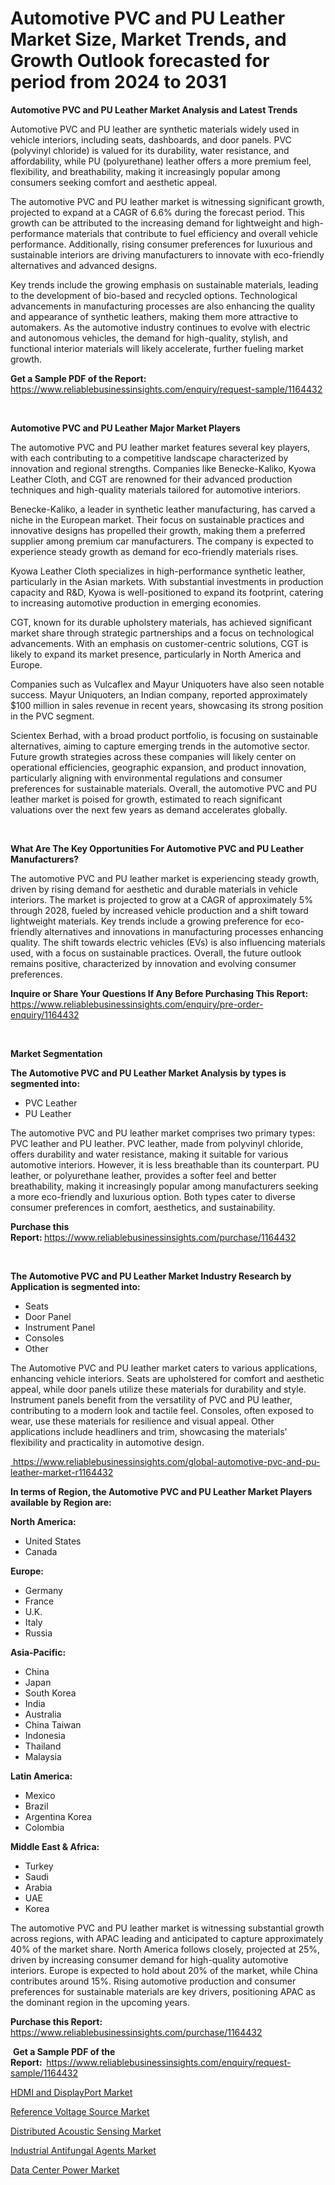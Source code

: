<p><h1>Automotive PVC and PU Leather Market Size, Market Trends, and Growth Outlook forecasted for period from 2024 to 2031</h1></p><p><strong>Automotive PVC and PU Leather Market Analysis and Latest Trends</strong></p>
<p><p>Automotive PVC and PU leather are synthetic materials widely used in vehicle interiors, including seats, dashboards, and door panels. PVC (polyvinyl chloride) is valued for its durability, water resistance, and affordability, while PU (polyurethane) leather offers a more premium feel, flexibility, and breathability, making it increasingly popular among consumers seeking comfort and aesthetic appeal.</p><p>The automotive PVC and PU leather market is witnessing significant growth, projected to expand at a CAGR of 6.6% during the forecast period. This growth can be attributed to the increasing demand for lightweight and high-performance materials that contribute to fuel efficiency and overall vehicle performance. Additionally, rising consumer preferences for luxurious and sustainable interiors are driving manufacturers to innovate with eco-friendly alternatives and advanced designs.</p><p>Key trends include the growing emphasis on sustainable materials, leading to the development of bio-based and recycled options. Technological advancements in manufacturing processes are also enhancing the quality and appearance of synthetic leathers, making them more attractive to automakers. As the automotive industry continues to evolve with electric and autonomous vehicles, the demand for high-quality, stylish, and functional interior materials will likely accelerate, further fueling market growth.</p></p>
<p><strong>Get a Sample PDF of the Report:&nbsp;</strong> <a href="https://www.reliablebusinessinsights.com/enquiry/request-sample/1164432?utm_campaign=117&utm_medium=2&utm_source=Github&utm_content=ia&utm_term=29092024&utm_id=automotive-pvc-and-pu-leather">https://www.reliablebusinessinsights.com/enquiry/request-sample/1164432</a></p>
<p>&nbsp;</p>
<p><strong>Automotive PVC and PU Leather Major Market Players</strong></p>
<p><p>The automotive PVC and PU leather market features several key players, with each contributing to a competitive landscape characterized by innovation and regional strengths. Companies like Benecke-Kaliko, Kyowa Leather Cloth, and CGT are renowned for their advanced production techniques and high-quality materials tailored for automotive interiors.</p><p>Benecke-Kaliko, a leader in synthetic leather manufacturing, has carved a niche in the European market. Their focus on sustainable practices and innovative designs has propelled their growth, making them a preferred supplier among premium car manufacturers. The company is expected to experience steady growth as demand for eco-friendly materials rises.</p><p>Kyowa Leather Cloth specializes in high-performance synthetic leather, particularly in the Asian markets. With substantial investments in production capacity and R&D, Kyowa is well-positioned to expand its footprint, catering to increasing automotive production in emerging economies.</p><p>CGT, known for its durable upholstery materials, has achieved significant market share through strategic partnerships and a focus on technological advancements. With an emphasis on customer-centric solutions, CGT is likely to expand its market presence, particularly in North America and Europe.</p><p>Companies such as Vulcaflex and Mayur Uniquoters have also seen notable success. Mayur Uniquoters, an Indian company, reported approximately $100 million in sales revenue in recent years, showcasing its strong position in the PVC segment.</p><p>Scientex Berhad, with a broad product portfolio, is focusing on sustainable alternatives, aiming to capture emerging trends in the automotive sector. Future growth strategies across these companies will likely center on operational efficiencies, geographic expansion, and product innovation, particularly aligning with environmental regulations and consumer preferences for sustainable materials. Overall, the automotive PVC and PU leather market is poised for growth, estimated to reach significant valuations over the next few years as demand accelerates globally.</p></p>
<p>&nbsp;</p>
<p><strong>What Are The Key Opportunities For Automotive PVC and PU Leather Manufacturers?</strong></p>
<p><p>The automotive PVC and PU leather market is experiencing steady growth, driven by rising demand for aesthetic and durable materials in vehicle interiors. The market is projected to grow at a CAGR of approximately 5% through 2028, fueled by increased vehicle production and a shift toward lightweight materials. Key trends include a growing preference for eco-friendly alternatives and innovations in manufacturing processes enhancing quality. The shift towards electric vehicles (EVs) is also influencing materials used, with a focus on sustainable practices. Overall, the future outlook remains positive, characterized by innovation and evolving consumer preferences.</p></p>
<p><strong>Inquire or Share Your Questions If Any Before Purchasing This Report:</strong> <a href="https://www.reliablebusinessinsights.com/enquiry/pre-order-enquiry/1164432?utm_campaign=117&utm_medium=2&utm_source=Github&utm_content=ia&utm_term=29092024&utm_id=automotive-pvc-and-pu-leather">https://www.reliablebusinessinsights.com/enquiry/pre-order-enquiry/1164432</a></p>
<p>&nbsp;</p>
<p><strong>Market Segmentation</strong></p>
<p><strong>The Automotive PVC and PU Leather Market Analysis by types is segmented into:</strong></p>
<p><ul><li>PVC Leather</li><li>PU Leather</li></ul></p>
<p><p>The automotive PVC and PU leather market comprises two primary types: PVC leather and PU leather. PVC leather, made from polyvinyl chloride, offers durability and water resistance, making it suitable for various automotive interiors. However, it is less breathable than its counterpart. PU leather, or polyurethane leather, provides a softer feel and better breathability, making it increasingly popular among manufacturers seeking a more eco-friendly and luxurious option. Both types cater to diverse consumer preferences in comfort, aesthetics, and sustainability.</p></p>
<p><strong>Purchase this Report:&nbsp;</strong><a href="https://www.reliablebusinessinsights.com/purchase/1164432?utm_campaign=117&utm_medium=2&utm_source=Github&utm_content=ia&utm_term=29092024&utm_id=automotive-pvc-and-pu-leather">https://www.reliablebusinessinsights.com/purchase/1164432</a></p>
<p>&nbsp;</p>
<p><strong>The Automotive PVC and PU Leather Market Industry Research by Application is segmented into:</strong></p>
<p><ul><li>Seats</li><li>Door Panel</li><li>Instrument Panel</li><li>Consoles</li><li>Other</li></ul></p>
<p><p>The Automotive PVC and PU leather market caters to various applications, enhancing vehicle interiors. Seats are upholstered for comfort and aesthetic appeal, while door panels utilize these materials for durability and style. Instrument panels benefit from the versatility of PVC and PU leather, contributing to a modern look and tactile feel. Consoles, often exposed to wear, use these materials for resilience and visual appeal. Other applications include headliners and trim, showcasing the materials' flexibility and practicality in automotive design.</p></p>
<p><a href="https://www.reliablebusinessinsights.com/global-automotive-pvc-and-pu-leather-market-r1164432?utm_campaign=117&utm_medium=2&utm_source=Github&utm_content=ia&utm_term=29092024&utm_id=automotive-pvc-and-pu-leather">&nbsp;https://www.reliablebusinessinsights.com/global-automotive-pvc-and-pu-leather-market-r1164432</a></p>
<p><strong>In terms of Region, the Automotive PVC and PU Leather Market Players available by Region are:</strong></p>
<p>
    <p> <strong> North America: </strong>
        <ul>
            <li>United States</li>
            <li>Canada</li>
        </ul>
        </p> 
    <p> <strong> Europe: </strong>
        <ul>
            <li>Germany</li>
            <li>France</li>
            <li>U.K.</li>
            <li>Italy</li>
            <li>Russia</li>
        </ul>
        </p> 
    <p> <strong> Asia-Pacific: </strong>
        <ul>
            <li>China</li>
            <li>Japan</li>
            <li>South Korea</li>
            <li>India</li>
            <li>Australia</li>
            <li>China Taiwan</li>
            <li>Indonesia</li>
            <li>Thailand</li>
            <li>Malaysia</li>
        </ul>
        </p> 
    <p> <strong> Latin America: </strong>
        <ul>
            <li>Mexico</li>
            <li>Brazil</li>
            <li>Argentina Korea</li>
            <li>Colombia</li>
        </ul>
        </p> 
    <p> <strong> Middle East & Africa: </strong>
        <ul>
            <li>Turkey</li>
            <li>Saudi</li>
            <li>Arabia</li>
            <li>UAE</li>
            <li>Korea</li>
        </ul>
    </p>
    </p>
<p><p>The automotive PVC and PU leather market is witnessing substantial growth across regions, with APAC leading and anticipated to capture approximately 40% of the market share. North America follows closely, projected at 25%, driven by increasing consumer demand for high-quality automotive interiors. Europe is expected to hold about 20% of the market, while China contributes around 15%. Rising automotive production and consumer preferences for sustainable materials are key drivers, positioning APAC as the dominant region in the upcoming years.</p></p>
<p><strong>Purchase this Report: </strong><a href="https://www.reliablebusinessinsights.com/purchase/1164432?utm_campaign=117&utm_medium=2&utm_source=Github&utm_content=ia&utm_term=29092024&utm_id=automotive-pvc-and-pu-leather">https://www.reliablebusinessinsights.com/purchase/1164432</a></p>
<p>&nbsp;<strong>Get a Sample PDF of the Report:&nbsp;&nbsp;</strong><a href="https://www.reliablebusinessinsights.com/enquiry/request-sample/1164432?utm_campaign=117&utm_medium=2&utm_source=Github&utm_content=ia&utm_term=29092024&utm_id=automotive-pvc-and-pu-leather">https://www.reliablebusinessinsights.com/enquiry/request-sample/1164432</a></p>
<p><strong></strong></p>
<p><p><a href="https://issuu.com/reportprime-2/docs/hdmi-and-displayport-market-size-20_afd4677ad5f367?utm_campaign=117&utm_medium=2&utm_source=Github&utm_content=ia&utm_term=29092024&utm_id=automotive-pvc-and-pu-leather">HDMI and DisplayPort Market</a></p><p><a href="https://issuu.com/reportprime-2/docs/reference-voltage-source-market-siz_8e4547a20e251b?utm_campaign=117&utm_medium=2&utm_source=Github&utm_content=ia&utm_term=29092024&utm_id=automotive-pvc-and-pu-leather">Reference Voltage Source Market</a></p><p><a href="https://www.linkedin.com/pulse/insights-distributed-acoustic-sensing-market-share-competitive-th35e?utm_campaign=117&utm_medium=2&utm_source=Github&utm_content=ia&utm_term=29092024&utm_id=automotive-pvc-and-pu-leather">Distributed Acoustic Sensing Market</a></p><p><a href="https://github.com/ryanbell8967/Market-Research-Report-List-1/blob/main/industrial-antifungal-agents-market.md?utm_campaign=117&utm_medium=2&utm_source=Github&utm_content=ia&utm_term=29092024&utm_id=automotive-pvc-and-pu-leather">Industrial Antifungal Agents Market</a></p><p><a href="https://www.linkedin.com/pulse/data-center-power-market-report-product-type-ac-supplydc-yo5xe?utm_campaign=117&utm_medium=2&utm_source=Github&utm_content=ia&utm_term=29092024&utm_id=automotive-pvc-and-pu-leather">Data Center Power Market</a></p></p>